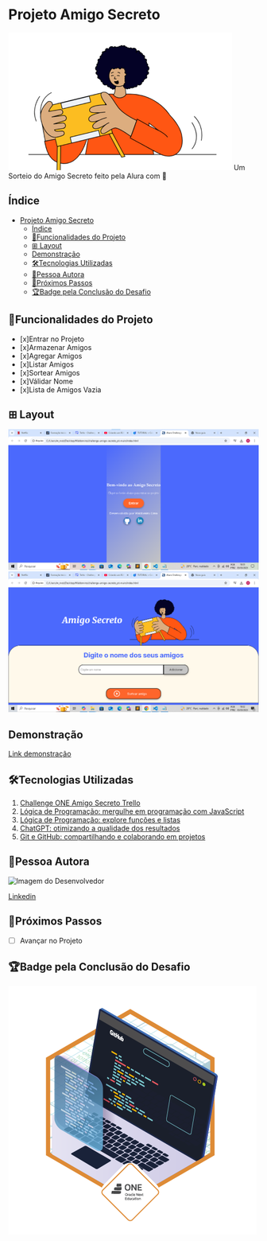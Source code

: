 
# Projeto Amigo Secreto

![amigo-secreto](./assets/amigo-secreto.png)
Um Sorteio do Amigo Secreto feito pela Alura com 💛

## Índice

- [Projeto Amigo Secreto](#projeto-amigo-secreto)
  - [Índice](#índice)
  - [📱Funcionalidades do Projeto](#funcionalidades-do-projeto)
  - [⊞ Layout](#-layout)
  - [Demonstração](#demonstração)
  - [🛠Tecnologias Utilizadas](#tecnologias-utilizadas)
  - [🧑Pessoa Autora](#pessoa-autora)
  - [👞Próximos Passos](#próximos-passos)
  - [🏆Badge pela Conclusão do Desafio](#badge-pela-conclusão-do-desafio)

## 📱Funcionalidades do Projeto

- [x]Entrar no Projeto
- [x]Armazenar Amigos
- [x]Agregar Amigos
- [x]Listar Amigos
- [x]Sortear Amigos
- [x]Válidar Nome
- [x]Lista de Amigos Vazia

## ⊞ Layout

![tela de entrada](./assets/tela1.png)
![tela de sorteio](./assets/tela2.png)

## Demonstração

[Link demonstração](http://127.0.0.1:5500/index.html)

## 🛠Tecnologias Utilizadas

1. [Challenge ONE Amigo Secreto Trello](https://trello.com/b/pKFrkRfb/trello-challenge-amigo-secreto-pt)
2. [Lógica de Programação: mergulhe em programação com JavaScript](https://cursos.alura.com.br/course/logica-programacao-mergulhe-programacao-javascript)
3. [Lógica de Programação: explore funções e listas](https://cursos.alura.com.br/course/logica-programacao-funcoes-listas)
4. [ChatGPT: otimizando a qualidade dos resultados](https://cursos.alura.com.br/course/chatgpt-otimizando-qualidade-resultados)
5. [Git e GitHub: compartilhando e colaborando em projetos](https://cursos.alura.com.br/course/git-github-compartilhando-colaborando-projetos)

## 🧑Pessoa Autora

![Imagem do Desenvolvedor](https://blog.symquest.com/hubfs/blog-files/Different-Type-of-Vulnerability-Scanners.jpg)

[Linkedin](https://www.linkedin.com/in/waldomiro-lima-motta-66b3a122a/)

## 👞Próximos Passos

- [ ] Avançar no Projeto

## 🏆Badge pela Conclusão do Desafio

![badge](./assets/badge.png)